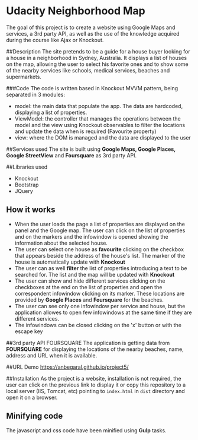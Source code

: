 # Udacity Neighborhood Map
The goal of this project is to create a website using Google Maps and services, a 3rd party API, as well as the use of the knowledge acquired during the course like Ajax or Knockout.

##Description
The site pretends to be a guide for a house buyer looking for a house in a neighborhood in Sydney, Australia. It displays a list of houses on the map, allowing the user to select his favorite ones and to show some of the nearby services like schools, medical services, beaches and supermarkets.

###Code
The code is written based in Knockout MVVM pattern, being separated in 3 modules:

- model: the main data that populate the app. The data are hardcoded, displaying a list of properties.
- ViewModel: the controller that manages the operations between the model and the view using Knockout observables to filter the locations and update the data when is required (Favourite property)
- view: where the DOM is managed and the data are displayed to the user

##Services used
The site is built using **Google Maps, Google Places, Google StreetView** and **Foursquare** as 3rd party API.

##Libraries used
- Knockout
- Bootstrap
- JQuery

## How it works
- When the user loads the page a list of properties are displayed on the panel and the Google map. The user can click on the list of properties and on the markers and the infowindow is opened showing the information about the selected house.
- The user can select one house as **favourite** clicking on the checkbox that appears beside the address of the house's list. The marker of the house is automatically update with **Knockout**
- The user can as well **filter** the list of properties introducing a text to be searched for. The list and the map will be updated with **Knockout**
- The user can show and hide different services clicking on the checkboxes at the end on the list of properties and open the correspondent infowindow clicking on its marker. These locations are provided by **Google Places** and **Foursquare** for the beaches.
- The user can see only one infowindow per service and house, but the application allowes to open few infowindows at the same time if they are different services.
- The infowindows can be closed clicking on the 'x' button or with the escape key

##3rd party API FOURSQUARE
The application is getting data from **FOURSQUARE** for displaying the locations of the nearby beaches, name, address and URL when it is available.

##URL Demo
https://anbegaral.github.io/project5/

##Installation
As the project is a website, installation is not required, the user can click on the previous link to display it or copy this repository to a local server (IIS, Tomcat, etc) pointing to `index.html` in `dist` directory and open it on a browser.

## Minifying code
The javascript and css code have been minified using **Gulp** tasks.
